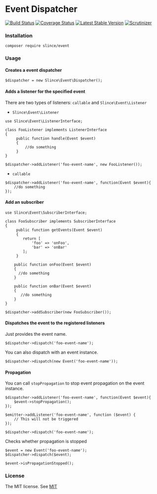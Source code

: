 # Event Dispatcher

[![Build Status](https://img.shields.io/travis/slince/event/master.svg?style=flat-square)](https://travis-ci.org/slince/event)
[![Coverage Status](https://img.shields.io/codecov/c/github/slince/event.svg?style=flat-square)](https://codecov.io/github/slince/event)
[![Latest Stable Version](https://img.shields.io/packagist/v/slince/event.svg?style=flat-square&label=stable)](https://packagist.org/packages/slince/event)
[![Scrutinizer](https://img.shields.io/scrutinizer/g/slince/event.svg?style=flat-square)](https://scrutinizer-ci.com/g/slince/event/?branch=master)

### Installation

```
composer require slince/event
```
### Usage

#### Creates a event dispatcher

```
$dispatcher = new Slince\Event\Dispatcher();
```

#### Adds a listener for the specified event

There are two types of listeners: `callable` and `Slince\Event\Listener` 
 
- `Slince\Event\Listener` 

```
use Slince\Event\ListenerInterface;

class FooListener implements ListenerInterface
{
     public function handle(Event $event)
     {
         //do something
     }
}

$dispatcher->addListener('foo-event-name', new FooListener());
```

- `callable`

```
$dispatcher->addListener('foo-event-name', function(Event $event){
    //do something
});
```

#### Add an subscriber

```
use Slince\Event\SubscriberInterface;

class FooSubscriber implements SubscriberInterface
{
     public function getEvents(Event $event)
     {
        return [
            'foo' => 'onFoo',
            'bar' => 'onBar'
        ];
     }
     
    public function onFoo(Event $event)
    {
      //do something
    }
    
    public function onBar(Event $event)
    {
       //do something
    }
}

$dispatcher->addSubscriber(new FooSubscriber());
```

#### Dispatches the event to the registered listeners

Just provides the event name.

```
$dispatcher->dispatch('foo-event-name');
```

You can also dispatch with an event instance.

```
$dispatcher->dispatch(new Event('foo-event-name'));
```

#### Propagation

You can call `stopPropagation` to stop event propagation on the event instance.

```
$dispatcher->addListener('foo-event-name', function(Event $event){
    $event->stopPropagation();
});

$emitter->addListener('foo-event-name', function ($event) {
    // This will not be triggered
});

$dispatcher->dispatch('foo-event-name');
```

Checks whether propagation is stopped
 
 ```
 $event = new Event('foo-event-name');
 $dispatcher->dispatch($event);
 
 $event->isPropagationStopped();
 ```
 
 ### License
 
The MIT license. See [MIT](https://opensource.org/licenses/MIT)